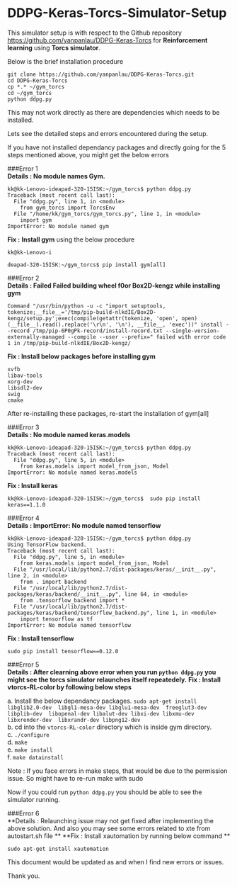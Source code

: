 # DDPG-Keras-Torcs-Simulator-Setup

This simulator setup is with respect to the Github repository https://github.com/yanpanlau/DDPG-Keras-Torcs for **Reinforcement learning** using **Torcs simulator**.

Below is the brief installation procedure 
```
git clone https://github.com/yanpanlau/DDPG-Keras-Torcs.git
cd DDPG-Keras-Torcs
cp *.* ~/gym_torcs
cd ~/gym_torcs
python ddpg.py
```

This may not work directly as there are dependencies which needs to be installed.

Lets see the detailed steps and errors encountered during the setup.

If you have not installed dependancy packages and directly going for the 5 steps mentioned above, you might get the below errors

###Error 1 <br />
**Details : No module names Gym.**
```
kk@kk-Lenovo-ideapad-320-15ISK:~/gym_torcs$ python ddpg.py 
Traceback (most recent call last):
  File "ddpg.py", line 1, in <module>
    from gym_torcs import TorcsEnv
  File "/home/kk/gym_torcs/gym_torcs.py", line 1, in <module>
    import gym
ImportError: No module named gym
```
**Fix :** **Install gym** using the below procedure
```
kk@kk-Lenovo-i

deapad-320-15ISK:~/gym_torcs$ pip install gym[all]
```

###Error 2 <br />
**Details : Failed Failed building wheel f0or Box2D-kengz while installing gym**
```
Command "/usr/bin/python -u -c "import setuptools, tokenize;__file__='/tmp/pip-build-nlkdIE/Box2D-kengz/setup.py';exec(compile(getattr(tokenize, 'open', open)(__file__).read().replace('\r\n', '\n'), __file__, 'exec'))" install --record /tmp/pip-6P0gPk-record/install-record.txt --single-version-externally-managed --compile --user --prefix=" failed with error code 1 in /tmp/pip-build-nlkdIE/Box2D-kengz/
```
**Fix : Install below packages before installing gym**
```
xvfb 
libav-tools 
xorg-dev 
libsdl2-dev 
swig 
cmake
```
After re-installing these packages, re-start the installation of gym[all]

###Error 3 <br />
**Details : No module named keras.models**
```
kk@kk-Lenovo-ideapad-320-15ISK:~/gym_torcs$ python ddpg.py 
Traceback (most recent call last):
  File "ddpg.py", line 5, in <module>
    from keras.models import model_from_json, Model
ImportError: No module named keras.models
```
**Fix : Install keras**
```
kk@kk-Lenovo-ideapad-320-15ISK:~/gym_torcs$  sudo pip install keras==1.1.0
```

###Error 4 <br />
**Details : ImportError: No module named tensorflow**
```
kk@kk-Lenovo-ideapad-320-15ISK:~/gym_torcs$ python ddpg.py 
Using TensorFlow backend.
Traceback (most recent call last):
  File "ddpg.py", line 5, in <module>
    from keras.models import model_from_json, Model
  File "/usr/local/lib/python2.7/dist-packages/keras/__init__.py", line 2, in <module>
    from . import backend
  File "/usr/local/lib/python2.7/dist-packages/keras/backend/__init__.py", line 64, in <module>
    from .tensorflow_backend import *
  File "/usr/local/lib/python2.7/dist-packages/keras/backend/tensorflow_backend.py", line 1, in <module>
    import tensorflow as tf
ImportError: No module named tensorflow
```
**Fix : Install tensorflow** 
```
sudo pip install tensorflow==0.12.0
```

###Error 5 <br />
**Details : After clearning above error when you run ```python ddpg.py``` you might see the torcs simulator relaunches itself repeatedely.**
**Fix : Install vtorcs-RL-color by following below steps**

a. Install the below dependancy packages.
```sudo apt-get install libglib2.0-dev  libgl1-mesa-dev libglu1-mesa-dev  freeglut3-dev  libplib-dev  libopenal-dev libalut-dev libxi-dev libxmu-dev libxrender-dev  libxrandr-dev libpng12-dev ``` <br />
b. cd into the ```vtorcs-RL-color``` directory which is inside gym directory. <br />
c. ```./configure``` <br />
d. ```make``` <br />
e. ```make install``` <br /> 
f. ```make datainstall``` <br />

Note : If you face errors in make steps, that would be due to the permission issue. So might have to re-run make with sudo

Now if you could run ```python ddpg.py``` you should be able to see the simulator running. 

###Error 6 <br />
**Details : Relaunching issue may not get fixed after implementing the above solution. And also you may see some errors related to xte from autostart.sh file **
**Fix : Install xautomation by running below command **
```
sudo apt-get install xautomation
```

This document would be updated as and when I find new errors or issues. 

Thank you. 
